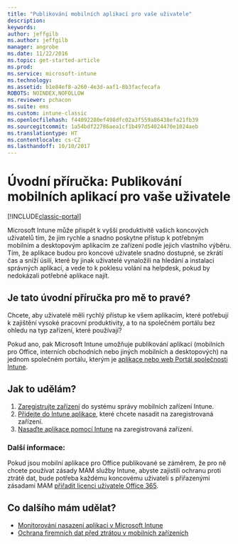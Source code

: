 ```yaml
---
title: "Publikování mobilních aplikací pro vaše uživatele"
description: 
keywords: 
author: jeffgilb
ms.author: jeffgilb
manager: angrobe
ms.date: 11/22/2016
ms.topic: get-started-article
ms.prod: 
ms.service: microsoft-intune
ms.technology: 
ms.assetid: b1e84ef8-a260-4e3d-aaf1-8b3facfecafa
ROBOTS: NOINDEX,NOFOLLOW
ms.reviewer: pchacon
ms.suite: ems
ms.custom: intune-classic
ms.openlocfilehash: f44092280ef498dfc02a3f559a86438efa21fb39
ms.sourcegitcommit: 1a54bdf22786aea1cf1b497d54024470e1024aeb
ms.translationtype: HT
ms.contentlocale: cs-CZ
ms.lasthandoff: 10/10/2017
---
```

# <a name="quick-start-guide-publish-mobile-apps-to-your-users"></a>Úvodní příručka: Publikování mobilních aplikací pro vaše uživatele

[!INCLUDE[classic-portal](../includes/classic-portal.md)]

Microsoft Intune může přispět k vyšší produktivitě vašich koncových uživatelů tím, že jim rychle a snadno poskytne přístup k potřebným mobilním a desktopovým aplikacím ze zařízení podle jejich vlastního výběru. Tím, že aplikace budou pro koncové uživatele snadno dostupné, se zkrátí čas a sníží úsilí, které by jinak uživatelé vynaložili na hledání a instalaci správných aplikací, a vede to k poklesu volání na helpdesk, pokud by nedokázali potřebné aplikace najít.   

## <a name="is-this-quick-start-guide-right-for-me"></a>Je tato úvodní příručka pro mě to pravé?
Chcete, aby uživatelé měli rychlý přístup ke všem aplikacím, které potřebují k zajištění vysoké pracovní produktivity, a to na společném portálu bez ohledu na typ zařízení, které používají?

Pokud ano, pak Microsoft Intune umožňuje publikování aplikací (mobilních pro Office, interních obchodních nebo jiných mobilních a desktopových) na jednom společném portálu, kterým je [aplikace nebo web Portál společnosti Intune](/intune-user-help/company-portal-frequently-asked-questions).

## <a name="how-do-i-do-it"></a>Jak to udělám?
1.  [Zaregistrujte zařízení](/intune-classic/deploy-use/enroll-devices-in-microsoft-intune) do systému správy mobilních zařízení Intune.
2.  [Přidejte do Intune aplikace](/intune-classic/deploy-use/add-apps-for-mobile-devices-in-microsoft-intune), které chcete nasadit na zaregistrovaná zařízení.
3.  [Nasaďte aplikace pomocí Intune](/intune-classic/deploy-use/deploy-apps) na zaregistrovaná zařízení.

### <a name="additional-information"></a>Další informace:
Pokud jsou mobilní aplikace pro Office publikované se záměrem, že pro ně chcete používat zásady MAM služby Intune, abyste zajistili ochranu proti ztrátě dat, bude potřeba každému koncovému uživateli s přiřazenými zásadami MAM [přiřadit licenci uživatele Office 365](https://support.office.com/article/Assign-or-remove-licenses-for-Office-365-for-business-997596b5-4173-4627-b915-36abac6786dc).

## <a name="what-should-i-do-next"></a>Co dalšího mám udělat?
- [Monitorování nasazení aplikací v Microsoft Intune](/intune-classic/deploy-use/monitor-apps-in-microsoft-intune)
- [Ochrana firemních dat před ztrátou v mobilních zařízeních](/intune-classic/deploy-use/protect-app-data-using-mobile-app-management-policies-with-microsoft-intune)
